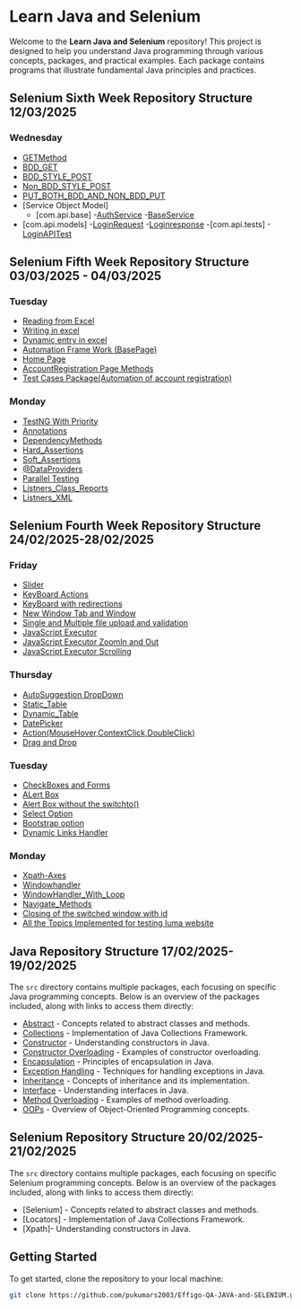 # Learn Java and Selenium

Welcome to the **Learn Java and Selenium** repository! This project is designed to help you understand Java programming through various concepts, packages, and practical examples. Each package contains programs that illustrate fundamental Java principles and practices.  

## Selenium Sixth Week Repository Structure  12/03/2025

### Wednesday
- [GETMethod](https://github.com/pukumars2003/Effigo-QA-JAVA-and-SELENIUM/blob/main/RestAssured_Automation_FrameWork/src/test/java/Basics/GetMethod.java)   
- [BDD_GET](https://github.com/pukumars2003/Effigo-QA-JAVA-and-SELENIUM/blob/main/RestAssured_Automation_FrameWork/src/test/java/Basics/BDD.java)  
- [BDD_STYLE_POST](https://github.com/pukumars2003/Effigo-QA-JAVA-and-SELENIUM/blob/main/RestAssured_Automation_FrameWork/src/test/java/Basics/BDD_STYLE_POST.java) 
- [Non_BDD_STYLE_POST](https://github.com/pukumars2003/Effigo-QA-JAVA-and-SELENIUM/blob/main/RestAssured_Automation_FrameWork/src/test/java/Basics/NON_BDD_POST_Request.java)
- [PUT_BOTH_BDD_AND_NON_BDD_PUT](https://github.com/pukumars2003/Effigo-QA-JAVA-and-SELENIUM/blob/main/RestAssured_Automation_FrameWork/src/test/java/Basics/PUT_BOTH_BDD_AND_NON_BDD.java)
- [Service Object Model]
  - [com.api.base]
    -[AuthService](https://github.com/pukumars2003/Effigo-QA-JAVA-and-SELENIUM/blob/main/RestAssured_Automation_FrameWork/src/test/java/com.api.base/AuthService.java)
    -[BaseService](https://github.com/pukumars2003/Effigo-QA-JAVA-and-SELENIUM/blob/main/RestAssured_Automation_FrameWork/src/test/java/com.api.base/BaseService.java)
- [com.api.models]
    -[LoginRequest](https://github.com/pukumars2003/Effigo-QA-JAVA-and-SELENIUM/blob/main/RestAssured_Automation_FrameWork/src/test/java/com.api.models.request/LoginRequest.java)
    -[Loginresponse](https://github.com/pukumars2003/Effigo-QA-JAVA-and-SELENIUM/blob/main/RestAssured_Automation_FrameWork/src/test/java/com.api.models.response/LoginResponse.java)
  -[com.api.tests]
    -[LoginAPITest](https://github.com/pukumars2003/Effigo-QA-JAVA-and-SELENIUM/blob/main/RestAssured_Automation_FrameWork/src/test/java/com.api.tests/LoginAPITest.java)
 



## Selenium Fifth Week Repository Structure  03/03/2025 - 04/03/2025

### Tuesday
- [Reading from Excel](https://github.com/pukumars2003/Effigo-QA-JAVA-and-SELENIUM/blob/main/SELENIUM_FIFTH_WEEK/src/test/java/Tuesday/Reading_Excel_Data.java)   
- [Writing in excel](https://github.com/pukumars2003/Effigo-QA-JAVA-and-SELENIUM/blob/main/SELENIUM_FIFTH_WEEK/src/test/java/Tuesday/Writing_IN_Excel.java)  
- [Dynamic entry in excel](https://github.com/pukumars2003/Effigo-QA-JAVA-and-SELENIUM/blob/main/SELENIUM_FIFTH_WEEK/src/test/java/Tuesday/Creating_Excel_In_Dynamic.java) 
- [Automation Frame Work (BasePage)](https://github.com/pukumars2003/Effigo-QA-JAVA-and-SELENIUM/blob/main/Fifth_Week_Hybrid_FrameWork/src/test/java/pageObjects/BasePage.java)
- [Home Page](https://github.com/pukumars2003/Effigo-QA-JAVA-and-SELENIUM/blob/main/Fifth_Week_Hybrid_FrameWork/src/test/java/pageObjects/HomePage.java)
- [AccountRegistration Page Methods](https://github.com/pukumars2003/Effigo-QA-JAVA-and-SELENIUM/blob/main/Fifth_Week_Hybrid_FrameWork/src/test/java/pageObjects/AccountRegistrationPage.java)
- [Test Cases Package(Automation of account registration)](https://github.com/pukumars2003/Effigo-QA-JAVA-and-SELENIUM/blob/main/Fifth_Week_Hybrid_FrameWork/src/test/java/testCases/TC001_AccountRegistrationTest.java)


### Monday
- [TestNG With Priority](https://github.com/pukumars2003/Effigo-QA-JAVA-and-SELENIUM/blob/main/SELENIUM_FIFTH_WEEK/src/test/java/Monday_INITIAL/Zeorth.java)   
- [Annotations](https://github.com/pukumars2003/Effigo-QA-JAVA-and-SELENIUM/blob/main/SELENIUM_FIFTH_WEEK/src/test/java/Monday_INITIAL/First.java)  
- [DependencyMethods](https://github.com/pukumars2003/Effigo-QA-JAVA-and-SELENIUM/blob/main/SELENIUM_FIFTH_WEEK/src/test/java/Monday_INITIAL/DepedencyMethods.java) 
- [Hard_Assertions](https://github.com/pukumars2003/Effigo-QA-JAVA-and-SELENIUM/blob/main/SELENIUM_FIFTH_WEEK/src/test/java/Monday_INITIAL/Hard_Assertions.java)
- [Soft_Assertions](https://github.com/pukumars2003/Effigo-QA-JAVA-and-SELENIUM/blob/main/SELENIUM_FIFTH_WEEK/src/test/java/Monday_INITIAL/softassert_.java)
- [@DataProviders](https://github.com/pukumars2003/Effigo-QA-JAVA-and-SELENIUM/blob/main/SELENIUM_FIFTH_WEEK/src/test/java/Monday/First.java)
- [Parallel Testing](https://github.com/pukumars2003/Effigo-QA-JAVA-and-SELENIUM/blob/main/SELENIUM_FIFTH_WEEK/src/test/java/Monday/Parellel_Testing_Parameters.java)
- [Listners_Class_Reports](https://github.com/pukumars2003/Effigo-QA-JAVA-and-SELENIUM/blob/main/SELENIUM_FIFTH_WEEK/src/test/java/Monday/Listeners_Class_Report.java)
- [Listners_XML](https://github.com/pukumars2003/Effigo-QA-JAVA-and-SELENIUM/blob/main/SELENIUM_FIFTH_WEEK/src/test/java/Monday/lisntner_testng.xml)


## Selenium Fourth Week Repository Structure  24/02/2025-28/02/2025

### Friday
- [Slider](https://github.com/pukumars2003/Effigo-QA-JAVA-and-SELENIUM/blob/main/Selenium_fourth_Week/src/main/java/Friday/Slider.java)   
- [KeyBoard Actions](https://github.com/pukumars2003/Effigo-QA-JAVA-and-SELENIUM/blob/main/Selenium_fourth_Week/src/main/java/Friday/KeyBoard_Actions.java)  
- [KeyBoard with redirections](https://github.com/pukumars2003/Effigo-QA-JAVA-and-SELENIUM/blob/main/Selenium_fourth_Week/src/main/java/Friday/KeyBoard_With_Redirection.java) 
- [New Window Tab and Window](https://github.com/pukumars2003/Effigo-QA-JAVA-and-SELENIUM/blob/main/Selenium_fourth_Week/src/main/java/Friday/New_Window_Tab.java)
- [Single and Multiple file upload and validation](https://github.com/pukumars2003/Effigo-QA-JAVA-and-SELENIUM/blob/main/Selenium_fourth_Week/src/main/java/Friday/Single_File_Upload.java)
- [JavaScript Executor](https://github.com/pukumars2003/Effigo-QA-JAVA-and-SELENIUM/blob/main/Selenium_fourth_Week/src/main/java/Friday/Java_Script_Executor.java)
- [JavaScript Executor ZoomIn and Out](https://github.com/pukumars2003/Effigo-QA-JAVA-and-SELENIUM/blob/main/Selenium_fourth_Week/src/main/java/Friday/Javaexexecutor_zoomin_zoomout.java)
- [JavaScript Executor Scrolling](https://github.com/pukumars2003/Effigo-QA-JAVA-and-SELENIUM/blob/main/Selenium_fourth_Week/src/main/java/Friday/JavaScript_Scrolling_page.java)


### Thursday
- [AutoSuggestion DropDown](https://github.com/pukumars2003/Effigo-QA-JAVA-and-SELENIUM/blob/main/Selenium_fourth_Week/src/main/java/Thursday/Zeorth.java)   
- [Static_Table](https://github.com/pukumars2003/Effigo-QA-JAVA-and-SELENIUM/blob/main/Selenium_fourth_Week/src/main/java/Thursday/Table_Static.java)  
- [Dynamic_Table](https://github.com/pukumars2003/Effigo-QA-JAVA-and-SELENIUM/blob/main/Selenium_fourth_Week/src/main/java/Thursday/Dynamic_Table.java) 
- [DatePicker](https://github.com/pukumars2003/Effigo-QA-JAVA-and-SELENIUM/blob/main/Selenium_fourth_Week/src/main/java/Thursday/Date_Handler.java)
- [Action(MouseHover,ContextClick,DoubleClick)](https://github.com/pukumars2003/Effigo-QA-JAVA-and-SELENIUM/blob/main/Selenium_fourth_Week/src/main/java/Thursday/Mouse_Hover.java)
- [Drag and Drop](https://github.com/pukumars2003/Effigo-QA-JAVA-and-SELENIUM/blob/main/Selenium_fourth_Week/src/main/java/Thursday/Drag_Drop.java)


### Tuesday
- [CheckBoxes and Forms](https://github.com/pukumars2003/Effigo-QA-JAVA-and-SELENIUM/blob/main/Selenium_fourth_Week/src/main/java/Tuesday/Check_Box_And_Form.java)   
- [ALert Box](https://github.com/pukumars2003/Effigo-QA-JAVA-and-SELENIUM/blob/main/Selenium_fourth_Week/src/main/java/Tuesday/Alert_Window.java)  
- [Alert Box without the switchto()](https://github.com/pukumars2003/Effigo-QA-JAVA-and-SELENIUM/blob/main/Selenium_fourth_Week/src/main/java/Tuesday/Alert_Without_Switchto.java) 
- [Select Option](https://github.com/pukumars2003/Effigo-QA-JAVA-and-SELENIUM/blob/main/Selenium_fourth_Week/src/main/java/Tuesday/Select_Option.java)
- [Bootstrap option](https://github.com/pukumars2003/Effigo-QA-JAVA-and-SELENIUM/blob/main/Selenium_fourth_Week/src/main/java/Tuesday/BootStrap_DropDown.java)
- [Dynamic Links Handler](https://github.com/pukumars2003/Effigo-QA-JAVA-and-SELENIUM/blob/main/Selenium_fourth_Week/src/main/java/Tuesday/Dynamic_Links_Extractions.java)


### Monday  

- [Xpath-Axes](https://github.com/pukumars2003/Effigo-QA-JAVA-and-SELENIUM/blob/main/Selenium_fourth_Week/src/main/java/Monday/First.java)   
- [Windowhandler](https://github.com/pukumars2003/Effigo-QA-JAVA-and-SELENIUM/blob/main/Selenium_fourth_Week/src/main/java/Monday/Handling_Multiple_Browser_Window.java)  
- [WindowHandler_With_Loop](https://github.com/pukumars2003/Effigo-QA-JAVA-and-SELENIUM/blob/main/Selenium_fourth_Week/src/main/java/Monday/Handling_Multiple_Window_With_Loop.java) 
- [Navigate_Methods](https://github.com/pukumars2003/Effigo-QA-JAVA-and-SELENIUM/blob/main/Selenium_fourth_Week/src/main/java/Monday/Zeroth_Navigate.java)
- [Closing of the switched window with id](https://github.com/pukumars2003/Effigo-QA-JAVA-and-SELENIUM/blob/main/Selenium_fourth_Week/src/main/java/Monday/Closing_Multiple_Window_with_id.java)
- [All the Topics Implemented for testing luma website](https://github.com/pukumars2003/Effigo-QA-JAVA-and-SELENIUM/blob/main/Selenium_fourth_Week/src/main/java/Monday/First.java)










## Java Repository Structure  17/02/2025-19/02/2025

The `src` directory contains multiple packages, each focusing on specific Java programming concepts. Below is an overview of the packages included, along with links to access them directly:  

- [Abstract](https://github.com/pukumars2003/Effigo-QA-JAVA-and-SELENIUM/tree/main/Learn_Java/src/Abstract) - Concepts related to abstract classes and methods.  
- [Collections](https://github.com/pukumars2003/Effigo-QA-JAVA-and-SELENIUM/tree/main/Learn_Java/src/Collections) - Implementation of Java Collections Framework.  
- [Constructor](https://github.com/pukumars2003/Effigo-QA-JAVA-and-SELENIUM/tree/main/Learn_Java/src/Constructor) - Understanding constructors in Java.  
- [Constructor Overloading](https://github.com/pukumars2003/Effigo-QA-JAVA-and-SELENIUM/tree/main/Learn_Java/src/Constructor_overloading) - Examples of constructor overloading.  
- [Encapsulation](https://github.com/pukumars2003/Effigo-QA-JAVA-and-SELENIUM/tree/main/Learn_Java/src/Encapsulation) - Principles of encapsulation in Java.  
- [Exception Handling](https://github.com/pukumars2003/Effigo-QA-JAVA-and-SELENIUM/tree/main/Learn_Java/src/Exception_Handling) - Techniques for handling exceptions in Java.  
- [Inheritance](https://github.com/pukumars2003/Effigo-QA-JAVA-and-SELENIUM/tree/main/Learn_Java/src/Inheritance) - Concepts of inheritance and its implementation.  
- [Interface](https://github.com/pukumars2003/Effigo-QA-JAVA-and-SELENIUM/tree/main/Learn_Java/src/Interface) - Understanding interfaces in Java.  
- [Method Overloading](https://github.com/pukumars2003/Effigo-QA-JAVA-and-SELENIUM/tree/main/Learn_Java/src/Method_Overloading) - Examples of method overloading.  
- [OOPs](https://github.com/pukumars2003/Effigo-QA-JAVA-and-SELENIUM/tree/main/Learn_Java/src/oops) - Overview of Object-Oriented Programming concepts.


## Selenium Repository Structure  20/02/2025-21/02/2025

The `src` directory contains multiple packages, each focusing on specific Selenium programming concepts. Below is an overview of the packages included, along with links to access them directly:  

- [Selenium] - Concepts related to abstract classes and methods.  
- [Locators] - Implementation of Java Collections Framework.  
- [Xpath]- Understanding constructors in Java.  



## Getting Started  

To get started, clone the repository to your local machine:  

```bash  
git clone https://github.com/pukumars2003/Effigo-QA-JAVA-and-SELENIUM.git
